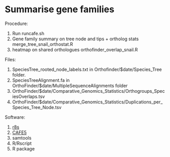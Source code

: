 # Summarise gene families
Procedure:
1. Run runcafe.sh
2. Gene family summary on tree node and tips + ortholog stats merge_tree_snail_orthostat.R
3. heatmap on shared orthologues orthofinder_overlap_snail.R

Files:
1. SpeciesTree_rooted_node_labels.txt in Orthofinder/$date/Species_Tree folder.
2. SpeciesTreeAlignment.fa in OrthoFinder/$date/MultipleSequenceAlignments folder
3. OrthoFinder/$date/Comparative_Genomics_Statistics/Orthogroups_SpeciesOverlaps.tsv
4. OrthoFinder/$date/Comparative_Genomics_Statistics/Duplications_per_Species_Tree_Node.tsv

Software:
1. [r8s](https://sourceforge.net/projects/r8s/files/r8s1.81.tar.gz)
2. [CAFE5](https://github.com/hahnlab/CAFE5)
3. samtools
4. R/Rscript
5. R package
